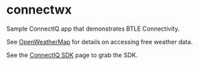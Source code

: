 # connectwx
Sample ConnectIQ app that demonstrates BTLE Connectivity. 

See [OpenWeatherMap](http://openweathermap.org) for details on accessing free weather data.

See the [ConnectIQ SDK](http://developer.garmin.com/connect-iq/overview/) page to grab the SDK.
